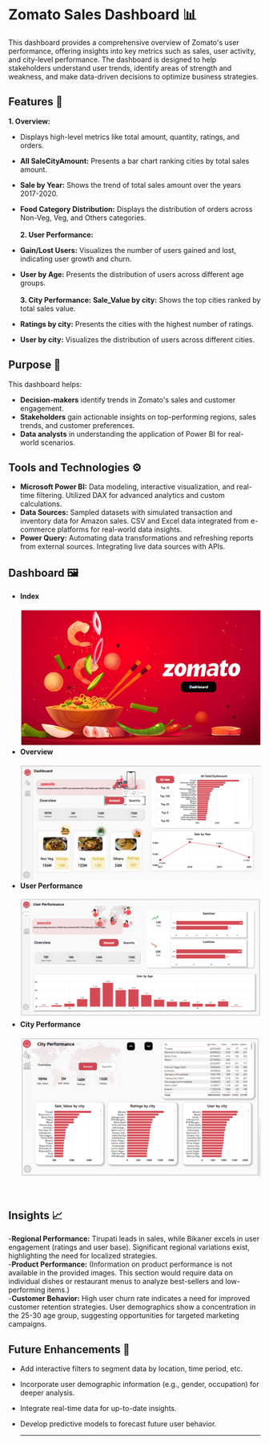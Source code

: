 # Zomato Sales Dashboard 📊 #

This dashboard provides a comprehensive overview of Zomato's user performance, offering insights into key metrics such as sales, user activity, and city-level performance. The dashboard is designed to help stakeholders understand user trends, identify areas of strength and weakness, and make data-driven decisions to optimize business strategies.

## Features 🚀 
   **1. Overview:**  
*   Displays high-level metrics like total amount, quantity, ratings, and orders.
* **All SaleCityAmount:** Presents a bar chart ranking cities by total sales amount.
* **Sale by Year:** Shows the trend of total sales amount over the years 2017-2020.
* **Food Category Distribution:** Displays the distribution of orders across Non-Veg, Veg, and Others categories. <br> <br>
**2. User Performance:**
  
* **Gain/Lost Users:** Visualizes the number of users gained and lost, indicating user growth and churn.
* **User by Age:** Presents the distribution of users across different age groups. <br><br>
**3. City Performance:**
**Sale_Value by city:** Shows the top cities ranked by total sales value.
* **Ratings by city:** Presents the cities with the highest number of ratings.
* **User by city:** Visualizes the distribution of users across different cities.


##  Purpose 📌
This dashboard helps:
- **Decision-makers** identify trends in Zomato's sales and customer engagement.
- **Stakeholders** gain actionable insights on top-performing regions, sales trends, and customer preferences.
- **Data analysts** in understanding the application of Power BI for real-world scenarios.

## Tools and Technologies ⚙️ <br>
- **Microsoft Power BI:**  Data modeling, interactive visualization, and real-time filtering. Utilized DAX for advanced analytics and custom calculations. <br>
- **Data Sources:**  Sampled datasets with simulated transaction and inventory data for Amazon sales. CSV and Excel data integrated from e-commerce platforms for real-world data insights. <br>
- **Power Query:**  Automating data transformations and refreshing reports from external sources. Integrating live data sources with APIs. <br>

##  Dashboard  🖼️
- **Index**  <br> <br>
![Dashboard Screenshot](https://github.com/Jiyachaudhari-05/Zomato_Dashboard/blob/main/Images/Screenshot%202025-01-14%20130215.png)
- **Overview**  <br> <br>
![Dashboard Screenshot](https://github.com/Jiyachaudhari-05/Zomato_Dashboard/blob/main/Images/Screenshot%202025-01-14%20130244.png)
- **User Performance**  <br> <br>
![Dashboard Screenshot](https://github.com/Jiyachaudhari-05/Zomato_Dashboard/blob/main/Images/Screenshot%202025-01-14%20130306.png)
- **City Performance**  <br> <br>
![Dashboard Screenshot](https://github.com/Jiyachaudhari-05/Zomato_Dashboard/blob/main/Images/Screenshot%202025-01-14%20130322.png)

<br>

## Insights 📈 <br>
-**Regional Performance:** Tirupati leads in sales, while Bikaner excels in user engagement (ratings and user base). Significant regional variations exist, highlighting the need for localized strategies. <br>
-**Product Performance:** (Information on product performance is not available in the provided images. This section would require data on individual dishes or restaurant menus to analyze best-sellers and low-performing items.) <br>
-**Customer Behavior:** High user churn rate indicates a need for improved customer retention strategies. User demographics show a concentration in the 25-30 age group, suggesting opportunities for targeted marketing campaigns.  <br>

## Future Enhancements 🔮

* Add interactive filters to segment data by location, time period, etc.
* Incorporate user demographic information (e.g., gender, occupation) for deeper analysis.
* Integrate real-time data for up-to-date insights.
* Develop predictive models to forecast future user behavior.

  ---

